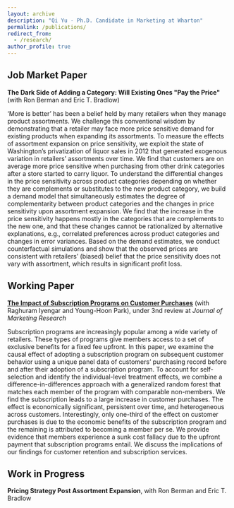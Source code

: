```yaml
---
layout: archive
description: "Qi Yu - Ph.D. Candidate in Marketing at Wharton"
permalink: /publications/
redirect_from: 
  - /research/
author_profile: true
---
```


Job Market Paper
------
  **The Dark Side of Adding a Category: Will Existing Ones "Pay the Price"** (with Ron Berman and Eric T. Bradlow)
  
  ‘More is better’ has been a belief held by many retailers when they manage product assortments. We challenge this conventional wisdom by demonstrating that a retailer may face more price sensitive demand for existing products when expanding its assortments. To measure the effects of assortment expansion on price sensitivity, we exploit the state of Washington’s privatization of liquor sales in 2012 that generated exogenous variation in retailers’ assortments over time. We find that customers are on average more price sensitive when purchasing from other drink categories after a store started to carry liquor. To understand the differential changes in the price sensitivity across product categories depending on whether they are complements or substitutes to the new product category, we build a demand model that simultaneously estimates the degree of complementarity between product categories and the changes in price sensitivity upon assortment expansion. We find that the increase in the price sensitivity happens mostly in the categories that are complements to the new one, and that these changes cannot be rationalized by alternative explanations, e.g., correlated preferences across product categories and changes in error variances. Based on the demand estimates, we conduct counterfactual simulations and show that the observed prices are consistent with retailers’ (biased) belief that the price sensitivity does not vary with assortment, which results in significant profit loss.
  </details>



Working Paper
------
[**The Impact of Subscription Programs on Customer Purchases**](http://ssrn.com/abstract=3529681) (with Raghuram Iyengar and Young-Hoon Park), under 3nd review at *Journal of Marketing Research*

  Subscription programs are increasingly popular among a wide variety of retailers. These types of programs give members access to a set of exclusive benefits for a fixed fee upfront. In this paper, we examine the causal effect of adopting a subscription program on subsequent customer behavior using a unique panel data of customers’ purchasing record before and after their adoption of a subscription program. To account for self-selection and identify the individual-level treatment effects, we combine a difference-in-differences approach with a generalized random forest that matches each member of the program with comparable non-members. We find the subscription leads to a large increase in customer purchases. The effect is economically significant, persistent over time, and heterogeneous across customers. Interestingly, only one-third of the effect on customer purchases is due to the economic benefits of the subscription program and the remaining is attributed to becoming a member per se. We provide evidence that members experience a sunk cost fallacy due to the upfront payment that subscription programs entail. We discuss the implications of our findings for customer retention and subscription services.

Work in Progress
-----
**Pricing Strategy Post Assortment Expansion**, with Ron Berman and Eric T. Bradlow

